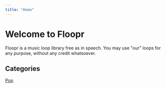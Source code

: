 ```yaml
---
title: "Home"
---
```


# Welcome to Floopr
Floopr is a music loop library free as in speech.
You may use "our" loops for any purpose, without any credit whatsoever.

## Categories
[Pop](/pop)
